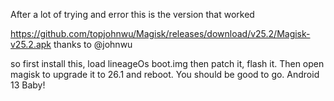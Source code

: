 After a lot of trying and error this is the version that worked 

https://github.com/topjohnwu/Magisk/releases/download/v25.2/Magisk-v25.2.apk  thanks to @johnwu

so first install this, load lineageOs boot.img then patch it, flash it. Then open magisk to upgrade it to 26.1 and reboot. You should be good to go. Android 13 Baby!

